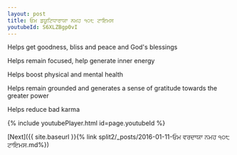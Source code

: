 ```yaml
---
layout: post
title: ਓਮ ਡਯੂਟਿਧਾਰਾਯਾ ਨਮਹ ੧੦੮ ਟਾਇਮਸ
youtubeId: S6XLZBgp0vI
---
```

 
 
Helps get goodness, bliss and peace and God's blessings
 
Helps remain focused, help generate inner energy 
 
Helps boost physical and mental health 
 
Helps remain grounded and generates a sense of gratitude towards the greater power 
 
Helps reduce bad karma
 
 
 
 


{% include youtubePlayer.html id=page.youtubeId %}
 
[Next]({{ site.baseurl }}{% link  split2/_posts/2016-01-11-ਓਮ ਵਰਦਾਯਾ ਨਮਹ ੧੦੮ ਟਾਇਮਸ.md%})
 
